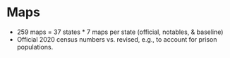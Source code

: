 # Maps

- 259 maps = 37 states * 7 maps per state (official, notables, & baseline)
- Official 2020 census numbers vs. revised, e.g., to account for prison populations.